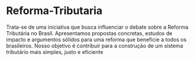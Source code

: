 # Reforma-Tributaria
Trata-se de uma iniciativa que busca influenciar o debate sobre a Reforma Tributária no Brasil. Apresentamos propostas concretas, estudos de impacto e argumentos sólidos para uma reforma que beneficie a todos os brasileiros. Nosso objetivo é contribuir para a construção de um sistema tributário mais simples, justo e eficiente

